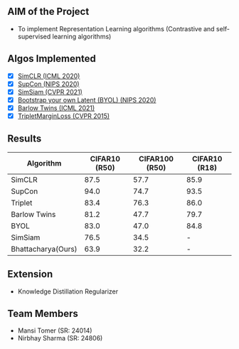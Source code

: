 ## **AIM of the Project**

- To implement Representation Learning algorithms (Contrastive and self-supervised learning algorithms)

## **Algos Implemented**

- [x] [SimCLR (ICML 2020)](https://arxiv.org/pdf/2002.05709)
- [x] [SupCon (NIPS 2020)](https://proceedings.neurips.cc/paper/2020/file/d89a66c7c80a29b1bdbab0f2a1a94af8-Paper.pdf)
- [x] [SimSiam (CVPR 2021)](https://openaccess.thecvf.com/content/CVPR2021/papers/Chen_Exploring_Simple_Siamese_Representation_Learning_CVPR_2021_paper.pdf)
- [x] [Bootstrap your own Latent (BYOL) (NIPS 2020)](https://arxiv.org/pdf/2006.07733)
- [x] [Barlow Twins (ICML 2021)](https://arxiv.org/pdf/2103.03230)
- [x] [TripletMarginLoss (CVPR 2015)](https://www.cv-foundation.org/openaccess/content_cvpr_2015/papers/Schroff_FaceNet_A_Unified_2015_CVPR_paper.pdf)

<!-- - [ ] [Momentum Contrast (MoCo) (CVPR 2020)](https://openaccess.thecvf.com/content_CVPR_2020/papers/He_Momentum_Contrast_for_Unsupervised_Visual_Representation_Learning_CVPR_2020_paper.pdf) -->


## **Results**

|Algorithm|CIFAR10 (R50)|CIFAR100 (R50)|CIFAR10 (R18)|
|---|---|---|---|
|SimCLR|87.5|57.7|85.9|
|SupCon|94.0|74.7|93.5|
|Triplet|83.4|76.3|86.0|
|Barlow Twins|81.2|47.7|79.7|
|BYOL|83.0|47.0|84.8|
|SimSiam|76.5|34.5|-|
|Bhattacharya(Ours)|63.9|32.2|-|

## **Extension**

- Knowledge Distillation Regularizer

## **Team Members**

- Mansi Tomer (SR: 24014)
- Nirbhay Sharma (SR: 24806)
